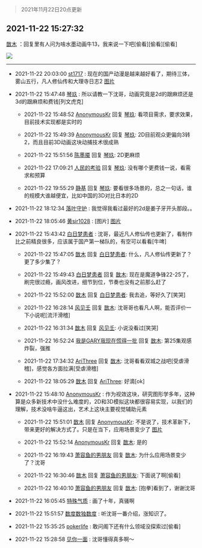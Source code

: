 > 2021年11月22日20点更新
<link rel="stylesheet" href="https://cdn.jsdelivr.net/gh/taotie6/sampleJSON@main/css/photo_show.css">
<meta name="referrer" content="no-referrer" />


 ## 2021-11-22 15:27:32 

 [㪚木](https://www.coolapk.com/feed/31640626?shareKey=NTNhNzYxYWRhOWJiNjE5YjRkNjc~) ：回复里有人问为啥水墨动画牛13，我来说一下吧[偷看][偷看][偷看] 

<div class="album">
<img class="img-item" src="http://image.coolapk.com/feed/2021/1122/15/1081091_7c601925_6050_0024_918@1440x4750.jpeg" />
</div>

 ------- 

- 2021-11-22 20:03:00 [st1717](uid=1303467) : 现在的国产动漫是越来越好看了，期待三体，雾山五行，凡人修仙传和大理寺日志2 [图片](http://image.coolapk.com/feed/2021/1122/20/1303467_e89fc10e_2579_6154_801@294x224.gif)

- 2021-11-22 15:47:48 [琴玖](uid=2151965) : 所以请教一下沈哥，动画究竟是2d的跟麻烦还是3d的跟麻烦和费钱[列文虎克] 

    - 2021-11-22 15:48:52 [AnonymousKr](uid=14486757) 回复 [琴玖](uid=2151965): 看项目需求，要求效果，目前技术实现都是实时的 

    - 2021-11-22 15:49:39 [AnonymousKr](uid=14486757) 回复 [琴玖](uid=2151965): 2D目前观众更偏向3转2，而且目前3D动画这块动捕技术很成熟 

    - 2021-11-22 15:51:56 [陈墨魇](uid=1228800) 回复 [琴玖](uid=2151965): 2D更麻烦 

    - 2021-11-22 17:09:21 [人民的考验](uid=3535328) 回复 [琴玖](uid=2151965): 没有哪个更费钱一说，看需求和预算 

    - 2021-11-22 19:55:29 [静基](uid=1353091) 回复 [琴玖](uid=2151965): 要看很多场景的，总之一句话，谁的规模大谁越便宜，比如中国的3D对比日本的2D 

- 2021-11-22 18:12:34 [落叶守护](uid=1530447) : 我觉得我看过最好的2d是姜子牙开头那段。。 

- 2021-11-22 18:05:46 [黄sir1028](uid=905870) : [图片] [图片](http://image.coolapk.com/feed/2021/1122/16/905870_cd143a1c_9881_1849_629@1440x3200.jpeg)

- 2021-11-22 15:43:42 [白日梦患者](uid=533502) : 沈哥，最近凡人修仙传也更新了，看制作比之前精良很多，应该属于国产第一梯队的，有空可以看看[牛啤] 

    - 2021-11-22 15:47:05 [㪚木](uid=1081091) 回复 [白日梦患者](uid=533502): 什么，凡人修仙传更新了？更了多少集了？ 

    - 2021-11-22 15:49:43 [白日梦患者](uid=533502) 回复 [㪚木](uid=1081091): 现在是魔道争锋22-25了，刷完很过瘾，画风改进，细节到位，节奏也没有之前那么赶了 

    - 2021-11-22 15:52:00 [㪚木](uid=1081091) 回复 [白日梦患者](uid=533502): 我去追，等好久了[笑哭] 

    - 2021-11-22 16:28:14 [风见壬](uid=1512297) 回复 [㪚木](uid=1081091): 沈哥哥也看凡人啊，能否评价一下小说呢[流汗滑稽] 

    - 2021-11-22 16:31:34 [㪚木](uid=1081091) 回复 [风见壬](uid=1512297): 小说没看过[笑哭] 

    - 2021-11-22 16:52:24 [我是GARY我现在慌得一批](uid=540180) 回复 [㪚木](uid=1081091): 第25集观感炸裂，强推 

    - 2021-11-22 17:34:32 [AriThree](uid=1560115) 回复 [㪚木](uid=1081091): 沈哥看看双城之战吧[受虐滑稽]，感觉各方面拉满[受虐滑稽] 

    - 2021-11-22 18:05:29 [㪚木](uid=1081091) 回复 [AriThree](uid=1560115): 好滴[ok] 

- 2021-11-22 15:48:10 [AnonymousKr](uid=14486757) : 作为视效这块，研究图形学多年，这种算是众多新技术中没什么难度的，2D和3D模拟这块都很容易实现，以我们的理解，技术没啥牛逼这出，艺术上这块主要视觉辅助元素 

    - 2021-11-22 15:51:01 [㪚木](uid=1081091) 回复 [AnonymousKr](uid=14486757): 不是说了，技术革新下，带来更好的解决方式了。只是在当下，应用场景变少了 [图片](http://image.coolapk.com/feed/2021/1122/15/1081091_c58d5296_7461_1997_57@1440x486.jpeg)

    - 2021-11-22 15:52:14 [AnonymousKr](uid=14486757) 回复 [㪚木](uid=1081091): 是的 

    - 2021-11-22 16:19:43 [萧容鱼的男朋友](uid=2377889) 回复 [㪚木](uid=1081091): 为什么应用场景变少了？沈哥 

    - 2021-11-22 16:30:46 [㪚木](uid=1081091) 回复 [萧容鱼的男朋友](uid=2377889): 下面说了啊[偷看] 

    - 2021-11-22 16:40:10 [萧容鱼的男朋友](uid=2377889) 回复 [㪚木](uid=1081091): [抱拳]看到了，谢谢沈哥 

- 2021-11-22 16:05:45 [特殊气质](uid=926691) : 画了十年，真骚啊 

- 2021-11-22 15:51:57 [数度数独数度](uid=1649918) : 听沈哥一番介绍，涨知识了。 

- 2021-11-22 15:35:25 [pokerlife](uid=575409) : 敢问阁下还有什么领域没探索过[偷看] 

- 2021-11-22 15:28:58 [见你一面](uid=598942) : 沈哥懂得真多啊～ 

